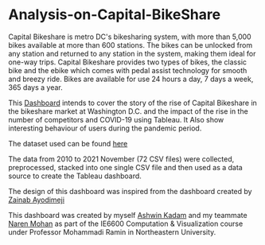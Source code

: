 # Analysis-on-Capital-BikeShare

Capital Bikeshare is metro DC's bikesharing system, with more than 5,000 bikes available at more than 600 stations.
The bikes can be unlocked from any station and returned to any station in the system, making them ideal for one-way trips. 
Capital Bikeshare provides two types of bikes, the classic bike and the ebike which comes with pedal assist technology for smooth and breezy ride. 
Bikes are available for use 24 hours a day, 7 days a week, 365 days a year.

This [Dashboard](https://public.tableau.com/app/profile/ashwin8623/viz/AnalysisonCapitalBikeshare/CapitalBikeshare) intends to cover the story of the rise of Capital Bikeshare in the bikeshare market at Washington D.C. and the impact of the rise in the number of competitors and COVID-19 using Tableau.
It Also show interesting behaviour of users during the pandemic period.


The dataset used can be found [here](https://www.capitalbikeshare.com/system-data)


The data from 2010 to 2021 November (72 CSV files) were collected, preprocessed, stacked into one single CSV file and then used as a data source to create the Tableau dashboard.

The design of this dashboard was inspired from the dashboard created by [Zainab Ayodimeji](https://public.tableau.com/app/profile/zainab2225/viz/SunnyStreetVizForSocialGood_16318182787050/SUNNYSTREETVFSG)

This dashboard was created by myself [Ashwin Kadam](https://www.linkedin.com/in/ashwinkadam07/) and my teammate [Naren Mohan](https://www.linkedin.com/in/narenmohan1997/?miniProfileUrn=urn%3Ali%3Afs_miniProfile%3AACoAACL1WJMBQ0k4N0ElQh0Ue4rR3-5TqikZ8ec) as part of the IE6600 Computation & Visualization course under Professor Mohammadi Ramin in Northeastern University.

